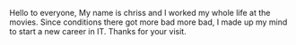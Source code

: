 Hello to everyone,
My name is chriss and I worked my whole life at the movies.
Since conditions there got more bad more bad,
I made up my mind to start a new career in IT.
Thanks for your visit.

<!---
ChrissQAng/ChrissQAng is a ✨ special ✨ repository because its `README.md` (this file) appears on your GitHub profile.
You can click the Preview link to take a look at your changes.
--->
